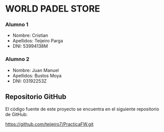 # WORLD PADEL STORE

### Alumno 1

- Nombre: Cristian
- Apellidos: Teijeiro Parga
- DNI: 53994138M

### Alumno 2 
- Nombre: Juan Manuel
- Apellidos: Bustos Moya
- DNI: 03192253Z

## Repositorio GitHub

El código fuente de este proyecto se encuentra en el siguiente repositorio de GitHub:

https://github.com/teijeiro7/PracticaFW.git
